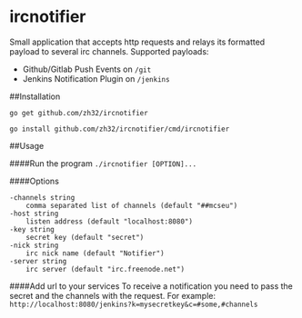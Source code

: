 ircnotifier
===========

Small application that accepts http requests and relays its formatted payload to several irc channels.
Supported payloads:

* Github/Gitlab Push Events on ``/git``
* Jenkins Notification Plugin on ``/jenkins``

##Installation

``go get github.com/zh32/ircnotifier``

``go install github.com/zh32/ircnotifier/cmd/ircnotifier``

##Usage

####Run the program
``./ircnotifier [OPTION]...``

####Options
```
-channels string
    comma separated list of channels (default "##mcseu")
-host string
    listen address (default "localhost:8080")
-key string
    secret key (default "secret")
-nick string
    irc nick name (default "Notifier")
-server string
    irc server (default "irc.freenode.net")
```

####Add url to your services
To receive a notification you need to pass the secret and the channels with the request. For example:
``http://localhost:8080/jenkins?k=mysecretkey&c=#some,#channels``